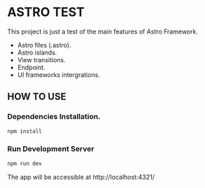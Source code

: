 # ASTRO TEST

This project is just a test of the main features of Astro Framework.

- Astro files (.astro).
- Astro islands.
- View transitions.
- Endpoint.
- UI frameworks intergrations.

## HOW TO USE

### Dependencies Installation.

```bash
npm install
```

### Run Development Server

```bash
npm run dev
```

The app will be accessible at http://localhost:4321/